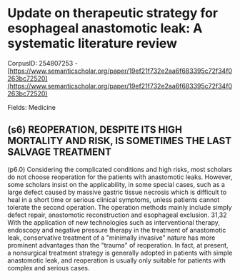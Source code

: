 # Update on therapeutic strategy for esophageal anastomotic leak: A systematic literature review

CorpusID: 254807253 - [https://www.semanticscholar.org/paper/19ef21f732e2aa6f683395c72f34f0263bc72520](https://www.semanticscholar.org/paper/19ef21f732e2aa6f683395c72f34f0263bc72520)

Fields: Medicine

## (s6) REOPERATION, DESPITE ITS HIGH MORTALITY AND RISK, IS SOMETIMES THE LAST SALVAGE TREATMENT
(p6.0) Considering the complicated conditions and high risks, most scholars do not choose reoperation for the patients with anastomotic leaks. However, some scholars insist on the applicability, in some special cases, such as a large defect caused by massive gastric tissue necrosis which is difficult to heal in a short time or serious clinical symptoms, unless patients cannot tolerate the second operation. The operation methods mainly include simply defect repair, anastomotic reconstruction and esophageal exclusion. 31,32 With the application of new technologies such as interventional therapy, endoscopy and negative pressure therapy in the treatment of anastomotic leak, conservative treatment of a "minimally invasive" nature has more prominent advantages than the "trauma" of reoperation. In fact, at present, a nonsurgical treatment strategy is generally adopted in patients with simple anastomotic leak, and reoperation is usually only suitable for patients with complex and serious cases.

